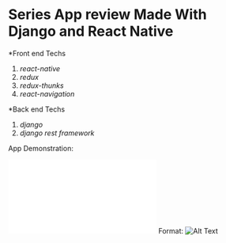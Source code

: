# Series App review Made With Django and React Native

*Front end Techs

1. *react-native*
1. *redux*
1. *redux-thunks*
1. *react-navigation*

*Back end Techs

1. *django*
1. *django rest framework*

App Demonstration: 

![GitHub Logo](/Desing/login.pdf)
Format: ![Alt Text](url)
